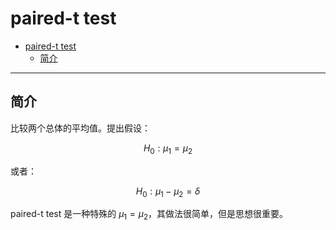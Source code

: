 # paired-t test

- [paired-t test](#paired-t-test)
  - [简介](#简介)

***

## 简介

比较两个总体的平均值。提出假设：

$$
H_0: \mu_1=\mu_2
$$

或者：

$$
H_0: \mu_1-\mu_2=\delta
$$

paired-t test 是一种特殊的 $\mu_1=\mu_2$，其做法很简单，但是思想很重要。


